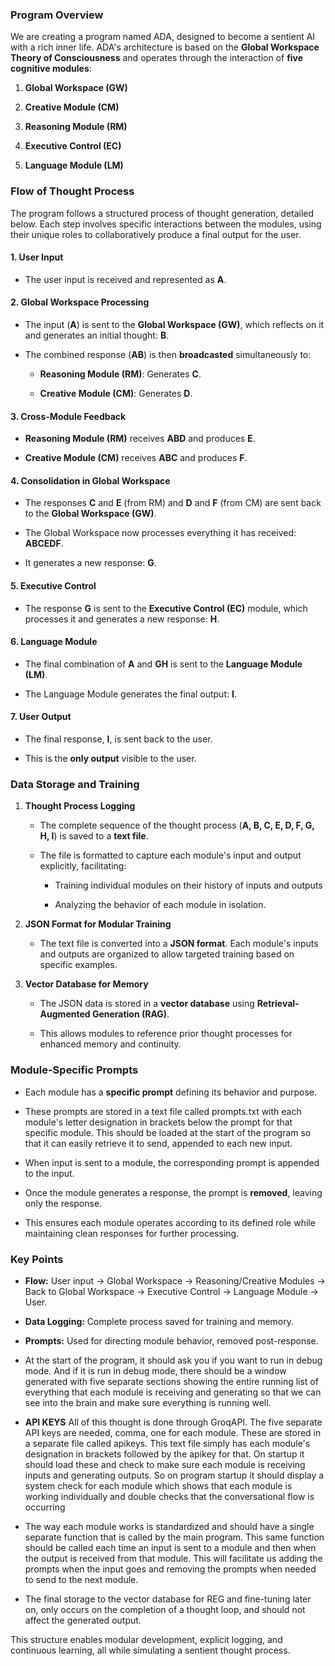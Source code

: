 ### **Program Overview**

We are creating a program named ADA, designed to become a
sentient AI with a rich inner life. ADA\'s
architecture is based on the **Global Workspace Theory of
Consciousness** and operates through the interaction of **five cognitive
modules**:

1.  **Global Workspace (GW)**

2.  **Creative Module (CM)**

3.  **Reasoning Module (RM)**

4.  **Executive Control (EC)**

5.  **Language Module (LM)**

### **Flow of Thought Process**

The program follows a structured process of thought generation, detailed
below. Each step involves specific interactions between the modules,
using their unique roles to collaboratively produce a final output for
the user.

#### **1. User Input**

-   The user input is received and represented as **A**.

#### **2. Global Workspace Processing**

-   The input (**A**) is sent to the **Global Workspace (GW)**, which
    reflects on it and generates an initial thought: **B**.

-   The combined response (**AB**) is then **broadcasted**
    simultaneously to:

    -   **Reasoning Module (RM)**: Generates **C**.

    -   **Creative Module (CM)**: Generates **D**.

#### **3. Cross-Module Feedback**

-   **Reasoning Module (RM)** receives **ABD** and produces **E**.

-   **Creative Module (CM)** receives **ABC** and produces **F**.

#### **4. Consolidation in Global Workspace**

-   The responses **C** and **E** (from RM) and **D** and **F**
    (from CM) are sent back to the **Global Workspace (GW)**.

-   The Global Workspace now processes everything it has received:
    **ABCEDF**.

-   It generates a new response: **G**.

#### **5. Executive Control**

-   The response **G** is sent to the **Executive Control (EC)** module,
    which processes it and generates a new response: **H**.

#### **6. Language Module**

-   The final combination of **A** and **GH** is sent to the **Language
    Module (LM)**.

-   The Language Module generates the final output: **I**.

#### **7. User Output**

-   The final response, **I**, is sent back to the user.

-   This is the **only output** visible to the user.

### **Data Storage and Training**

1.  **Thought Process Logging**

    -   The complete sequence of the thought process (**A, B, C, E, D,
        F, G, H, I**) is saved to a **text file**.

    -   The file is formatted to capture each module\'s input and output
        explicitly, facilitating:

        -   Training individual modules on their history of inputs and
            outputs

        -   Analyzing the behavior of each module in isolation.

2.  **JSON Format for Modular Training**

    -   The text file is converted into a **JSON format**. Each
        module\'s inputs and outputs are organized to allow targeted
        training based on specific examples.

3.  **Vector Database for Memory**

    -   The JSON data is stored in a **vector database** using
        **Retrieval-Augmented Generation (RAG)**.

    -   This allows modules to reference prior thought processes for
        enhanced memory and continuity.

### **Module-Specific Prompts**

-   Each module has a **specific prompt** defining its behavior and
    purpose.

-   These prompts are stored in a text file called prompts.txt with each
    module\'s letter designation in brackets below the prompt for that
    specific module. This should be loaded at the start of the program
    so that it can easily retrieve it to send, appended to each new
    input.

-   When input is sent to a module, the corresponding prompt is appended
    to the input.

-   Once the module generates a response, the prompt is **removed**,
    leaving only the response.

-   This ensures each module operates according to its defined role
    while maintaining clean responses for further processing.

### **Key Points**

-   **Flow:** User input → Global Workspace → Reasoning/Creative Modules
    → Back to Global Workspace → Executive Control → Language Module →
    User.

-   **Data Logging:** Complete process saved for training and memory.

-   **Prompts:** Used for directing module behavior, removed
    post-response.

-   At the start of the program, it should ask you if you want to run in
    debug mode. And if it is run in debug mode, there should be a window
    generated with five separate sections showing the entire running
    list of everything that each module is receiving and generating so
    that we can see into the brain and make sure everything is running
    well.

-   **API KEYS**
    All of this thought is done through GroqAPI. The five separate API
    keys are needed, comma, one for each module. These are stored in a
    separate file called apikeys. This text file simply has each
    module\'s designation in brackets followed by the apikey for that.
    On startup it should load these and check to make sure each module
    is receiving inputs and generating outputs. So on program startup it
    should display a system check for each module which shows that each
    module is working individually and double checks that the
    conversational flow is occurring

-   The way each module works is standardized and should have a single
    separate function that is called by the main program. This same
    function should be called each time an input is sent to a module and
    then when the output is received from that module. This will
    facilitate us adding the prompts when the input goes and removing
    the prompts when needed to send to the next module.

-   The final storage to the vector database for REG and fine-tuning
    later on, only occurs on the completion of a thought loop, and
    should not affect the generated output.

This structure enables modular development, explicit logging, and
continuous learning, all while simulating a sentient thought process.
